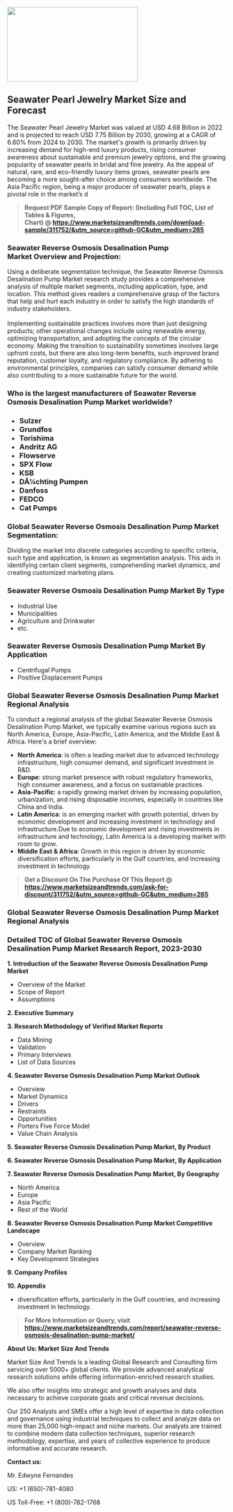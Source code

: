 <p><img class="alignnone size-medium wp-image-20088" src="https://ffe5etoiles.com/wp-content/uploads/2024/12/MST1-300x171.png" alt="" width="300" height="171" /></p><h2>Seawater Pearl Jewelry Market Size and Forecast</h2><p>The Seawater Pearl Jewelry Market was valued at USD 4.68 Billion in 2022 and is projected to reach USD 7.75 Billion by 2030, growing at a CAGR of 6.60% from 2024 to 2030. The market's growth is primarily driven by increasing demand for high-end luxury products, rising consumer awareness about sustainable and premium jewelry options, and the growing popularity of seawater pearls in bridal and fine jewelry. As the appeal of natural, rare, and eco-friendly luxury items grows, seawater pearls are becoming a more sought-after choice among consumers worldwide. The Asia Pacific region, being a major producer of seawater pearls, plays a pivotal role in the market’s d</p><blockquote id="" class=""><strong>Request PDF Sample Copy of Report: (Including Full TOC, List of Tables &amp; Figures, Chart)&nbsp;@&nbsp;<strong><a href="https://www.marketsizeandtrends.com/download-sample/311752/&utm_source=github-GC&utm_medium=265" target="_blank">https://www.marketsizeandtrends.com/download-sample/311752/&utm_source=github-GC&utm_medium=265</a></strong></strong></blockquote><h3 id="" class="">Seawater Reverse Osmosis Desalination Pump Market&nbsp;Overview and Projection:</h3><p id="" class="">Using a deliberate segmentation technique, the Seawater Reverse Osmosis Desalination Pump Market research study provides a comprehensive analysis of multiple market segments, including application, type, and location. This method gives readers a comprehensive grasp of the factors that help and hurt each industry in order to satisfy the high standards of industry stakeholders. <br /> <br />Implementing sustainable practices involves more than just designing products; other operational changes include using renewable energy, optimizing transportation, and adopting the concepts of the circular economy. Making the transition to sustainability sometimes involves large upfront costs, but there are also long-term benefits, such improved brand reputation, customer loyalty, and regulatory compliance. By adhering to environmental principles, companies can satisfy consumer demand while also contributing to a more sustainable future for the world.</p><h3 id="" class="">Who is the largest manufacturers of&nbsp;Seawater Reverse Osmosis Desalination Pump Market worldwide?</h3><h3 class=""><p><ul><li>Sulzer </li><li> Grundfos </li><li> Torishima </li><li> Andritz AG </li><li> Flowserve </li><li> SPX Flow </li><li> KSB </li><li> DÃ¼chting Pumpen </li><li> Danfoss </li><li> FEDCO </li><li> Cat Pumps</li></ul></p></h3><h3 id="" class="">Global&nbsp;Seawater Reverse Osmosis Desalination Pump Market Segmentation:</h3><p id="" class="">Dividing the market into discrete categories according to specific criteria, such type and application, is known as segmentation analysis. This aids in identifying certain client segments, comprehending market dynamics, and creating customized marketing plans.</p><h3 id="" class="">Seawater Reverse Osmosis Desalination Pump Market&nbsp;By Type</h3><p><p><ul><li>Industrial Use</li><li> Municipalities</li><li> Agriculture and Drinkwater</li><li> etc.</p></li></ul></p></p><h3 id="" class="">Seawater Reverse Osmosis Desalination Pump Market&nbsp;By Application</h3><p class=""><p><ul><li>Centrifugal Pumps</li><li> Positive Displacement Pumps</li></ul></p></p><h3 id="" class="">Global Seawater Reverse Osmosis Desalination Pump Market Regional Analysis</h3><p id="" class="">To conduct a regional analysis of the global Seawater Reverse Osmosis Desalination Pump Market, we typically examine various regions such as North America, Europe, Asia-Pacific, Latin America, and the Middle East &amp; Africa. Here's a brief overview:</p><ul><li><strong>North America</strong>: is often a leading market due to advanced technology infrastructure, high consumer demand, and significant investment in R&amp;D.</li><li><strong>Europe</strong>: strong market presence with robust regulatory frameworks, high consumer awareness, and a focus on sustainable practices.</li><li><strong>Asia-Pacific</strong>: a rapidly growing market driven by increasing population, urbanization, and rising disposable incomes, especially in countries like China and India.</li><li><strong>Latin America</strong>: is an emerging market with growth potential, driven by economic development and increasing investment in technology and infrastructure.Due to economic development and rising investments in infrastructure and technology, Latin America is a developing market with room to grow.</li><li><strong>Middle East &amp; Africa</strong>: Growth in this region is driven by economic diversification efforts, particularly in the Gulf countries, and increasing investment in technology.</li></ul><blockquote id="" class=""><strong>Get a Discount On The Purchase Of This Report @ <strong><a href="https://www.marketsizeandtrends.com/ask-for-discount/311752/&utm_source=github-GC&utm_medium=265" target="_blank">https://www.marketsizeandtrends.com/ask-for-discount/311752/&utm_source=github-GC&utm_medium=265</a></strong></strong></blockquote><h3 id="" class="">Global Seawater Reverse Osmosis Desalination Pump Market Regional Analysis</h3><h3 id="" class="">Detailed TOC of Global Seawater Reverse Osmosis Desalination Pump Market Research Report, 2023-2030</h3><p id="" class=""><strong>1. Introduction of the Seawater Reverse Osmosis Desalination Pump Market</strong></p><ul><li>Overview of the Market</li><li>Scope of Report</li><li>Assumptions</li></ul><p id="" class=""><strong>2. Executive Summary</strong></p><p id="" class=""><strong>3. Research Methodology of Verified Market Reports</strong></p><ul><li>Data Mining</li><li>Validation</li><li>Primary Interviews</li><li>List of Data Sources</li></ul><p id="" class=""><strong>4. Seawater Reverse Osmosis Desalination Pump Market Outlook</strong></p><ul><li>Overview</li><li>Market Dynamics</li><li>Drivers</li><li>Restraints</li><li>Opportunities</li><li>Porters Five Force Model</li><li>Value Chain Analysis</li></ul><p id="" class=""><strong>5. Seawater Reverse Osmosis Desalination Pump Market, By Product</strong></p><p id="" class=""><strong>6. Seawater Reverse Osmosis Desalination Pump Market, By Application</strong></p><p id="" class=""><strong>7. Seawater Reverse Osmosis Desalination Pump Market, By Geography</strong></p><ul><li>North America</li><li>Europe</li><li>Asia Pacific</li><li>Rest of the World</li></ul><p id="" class=""><strong>8. Seawater Reverse Osmosis Desalination Pump Market Competitive Landscape</strong></p><ul><li>Overview</li><li>Company Market Ranking</li><li>Key Development Strategies</li></ul><p id="" class=""><strong>9. Company Profiles</strong></p><p id="" class=""><strong>10. Appendix</strong></p><ul><li>diversification efforts, particularly in the Gulf countries, and increasing investment in technology.</li></ul><blockquote id="" class=""><strong>For More Information or Query, visit <strong><strong><a href="https://www.marketsizeandtrends.com/report/seawater-reverse-osmosis-desalination-pump-market/" target="_blank">https://www.marketsizeandtrends.com/report/seawater-reverse-osmosis-desalination-pump-market/</a></strong></strong></strong></blockquote><p id="" class=""><strong>About Us: Market Size And Trends</strong></p><p id="" class="">Market Size And Trends is a leading Global Research and Consulting firm servicing over 5000+ global clients. We provide advanced analytical research solutions while offering information-enriched research studies.</p><p id="" class="">We also offer insights into strategic and growth analyses and data necessary to achieve corporate goals and critical revenue decisions.</p><p id="" class="">Our 250 Analysts and SMEs offer a high level of expertise in data collection and governance using industrial techniques to collect and analyze data on more than 25,000 high-impact and niche markets. Our analysts are trained to combine modern data collection techniques, superior research methodology, expertise, and years of collective experience to produce informative and accurate research.</p><p id="" class=""><strong>Contact us:</strong></p><p id="" class="">Mr. Edwyne Fernandes</p><p id="" class="">US: +1 (650)-781-4080</p><p id="" class="">US Toll-Free: +1 (800)-782-1768</p>
